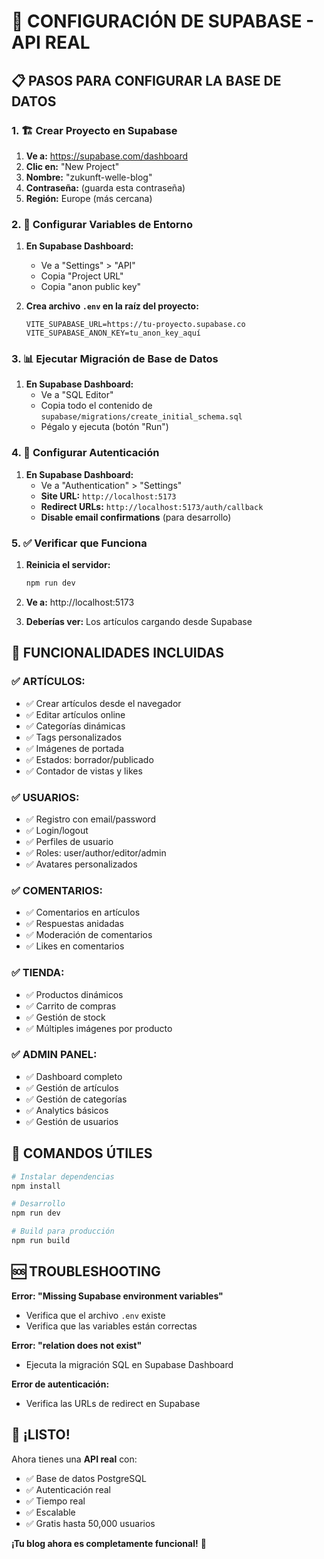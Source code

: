 # 🚀 CONFIGURACIÓN DE SUPABASE - API REAL

## 📋 PASOS PARA CONFIGURAR LA BASE DE DATOS

### 1. 🏗️ Crear Proyecto en Supabase

1. **Ve a:** https://supabase.com/dashboard
2. **Clic en:** "New Project"
3. **Nombre:** "zukunft-welle-blog"
4. **Contraseña:** (guarda esta contraseña)
5. **Región:** Europe (más cercana)

### 2. 🔧 Configurar Variables de Entorno

1. **En Supabase Dashboard:**
   - Ve a "Settings" > "API"
   - Copia "Project URL" 
   - Copia "anon public key"

2. **Crea archivo `.env` en la raíz del proyecto:**
   ```env
   VITE_SUPABASE_URL=https://tu-proyecto.supabase.co
   VITE_SUPABASE_ANON_KEY=tu_anon_key_aquí
   ```

### 3. 📊 Ejecutar Migración de Base de Datos

1. **En Supabase Dashboard:**
   - Ve a "SQL Editor"
   - Copia todo el contenido de `supabase/migrations/create_initial_schema.sql`
   - Pégalo y ejecuta (botón "Run")

### 4. 🔐 Configurar Autenticación

1. **En Supabase Dashboard:**
   - Ve a "Authentication" > "Settings"
   - **Site URL:** `http://localhost:5173`
   - **Redirect URLs:** `http://localhost:5173/auth/callback`
   - **Disable email confirmations** (para desarrollo)

### 5. ✅ Verificar que Funciona

1. **Reinicia el servidor:**
   ```bash
   npm run dev
   ```

2. **Ve a:** http://localhost:5173
3. **Deberías ver:** Los artículos cargando desde Supabase

## 🎯 FUNCIONALIDADES INCLUIDAS

### ✅ **ARTÍCULOS:**
- ✅ Crear artículos desde el navegador
- ✅ Editar artículos online
- ✅ Categorías dinámicas
- ✅ Tags personalizados
- ✅ Imágenes de portada
- ✅ Estados: borrador/publicado
- ✅ Contador de vistas y likes

### ✅ **USUARIOS:**
- ✅ Registro con email/password
- ✅ Login/logout
- ✅ Perfiles de usuario
- ✅ Roles: user/author/editor/admin
- ✅ Avatares personalizados

### ✅ **COMENTARIOS:**
- ✅ Comentarios en artículos
- ✅ Respuestas anidadas
- ✅ Moderación de comentarios
- ✅ Likes en comentarios

### ✅ **TIENDA:**
- ✅ Productos dinámicos
- ✅ Carrito de compras
- ✅ Gestión de stock
- ✅ Múltiples imágenes por producto

### ✅ **ADMIN PANEL:**
- ✅ Dashboard completo
- ✅ Gestión de artículos
- ✅ Gestión de categorías
- ✅ Analytics básicos
- ✅ Gestión de usuarios

## 🔧 COMANDOS ÚTILES

```bash
# Instalar dependencias
npm install

# Desarrollo
npm run dev

# Build para producción
npm run build
```

## 🆘 TROUBLESHOOTING

**Error: "Missing Supabase environment variables"**
- Verifica que el archivo `.env` existe
- Verifica que las variables están correctas

**Error: "relation does not exist"**
- Ejecuta la migración SQL en Supabase Dashboard

**Error de autenticación:**
- Verifica las URLs de redirect en Supabase

## 🎉 ¡LISTO!

Ahora tienes una **API real** con:
- ✅ Base de datos PostgreSQL
- ✅ Autenticación real
- ✅ Tiempo real
- ✅ Escalable
- ✅ Gratis hasta 50,000 usuarios

**¡Tu blog ahora es completamente funcional!** 🚀